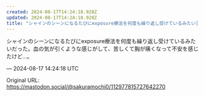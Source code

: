 ```yaml
---
created: 2024-08-17T14:24:18.928Z
updated: 2024-08-17T14:24:18.928Z
title: "シャインのシーンになるたびにexposure療法を何度も繰り返し受けているみたい[...]"
---
```


<p>シャインのシーンになるたびにexposure療法を何度も繰り返し受けているみたいだった。血の気が引くような感じがして、苦しくて胸が痛くなって不安を感じたけど…。</p>

&mdash; 2024-08-17 14:24:18 UTC

Original URL: https://mastodon.social/@sakuramochi0/112977815727642270
